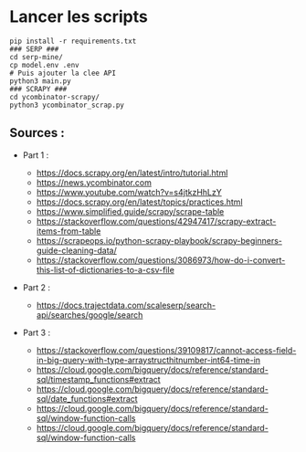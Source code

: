 # Lancer les scripts
```
pip install -r requirements.txt
### SERP ###
cd serp-mine/
cp model.env .env
# Puis ajouter la clee API
python3 main.py
### SCRAPY ###
cd ycombinator-scrapy/
python3 ycombinator_scrap.py
```
## Sources :
- Part 1 :
    - https://docs.scrapy.org/en/latest/intro/tutorial.html
    - https://news.ycombinator.com
    - https://www.youtube.com/watch?v=s4jtkzHhLzY
    - https://docs.scrapy.org/en/latest/topics/practices.html
    - https://www.simplified.guide/scrapy/scrape-table
    - https://stackoverflow.com/questions/42947417/scrapy-extract-items-from-table
    - https://scrapeops.io/python-scrapy-playbook/scrapy-beginners-guide-cleaning-data/
    - https://stackoverflow.com/questions/3086973/how-do-i-convert-this-list-of-dictionaries-to-a-csv-file

- Part 2 :
    - https://docs.trajectdata.com/scaleserp/search-api/searches/google/search

- Part 3 :
    - https://stackoverflow.com/questions/39109817/cannot-access-field-in-big-query-with-type-arraystructhitnumber-int64-time-in
    - https://cloud.google.com/bigquery/docs/reference/standard-sql/timestamp_functions#extract
    - https://cloud.google.com/bigquery/docs/reference/standard-sql/date_functions#extract
    - https://cloud.google.com/bigquery/docs/reference/standard-sql/window-function-calls
    - https://cloud.google.com/bigquery/docs/reference/standard-sql/window-function-calls
